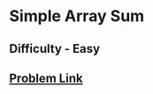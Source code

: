 # Simple Array Sum
## Difficulty - Easy
## [Problem Link](https://www.hackerrank.com/challenges/simple-array-sum/problem)